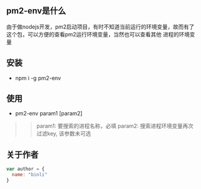## pm2-env是什么
由于做nodejs开发，pm2启动项目，有时不知道当前运行的环境变量，故而有了这个包，可以方便的查看pm2运行环境变量，当然也可以查看其他
进程的环境变量

## 安装
* npm i -g pm2-env

## 使用
* pm2-env param1 [param2]
>>param1: 要搜索的进程名称，必填
>>param2: 搜索进程环境变量再次过滤key, 该参数未可选

## 关于作者
```javascript
var author = {
  name: "binli"
}
```